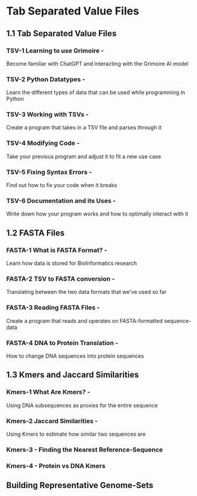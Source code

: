 # Tab Separated Value Files 

## 1.1 Tab Separated Value Files

### TSV-1 Learning to use Grimoire -
Become familiar with ChatGPT and interacting with the Grimoire AI model

### TSV-2 Python Datatypes -
Learn the different types of data that can be used while programming in Python

### TSV-3 Working with TSVs -
Create a program that takes in a TSV file and parses through it

### TSV-4 Modifying Code -
Take your previous program and adjust it to fit a new use case

### TSV-5 Fixing Syntax Errors -
Find out how to fix your code when it breaks

### TSV-6 Documentation and its Uses -
Write down how your program works and how to optimally interact with it 

## 1.2 FASTA Files

### FASTA-1 What is FASTA Format? -
Learn how data is stored for BioInformatics research

### FASTA-2 TSV to FASTA conversion -
Translating between the two data formats that we've used so far

### FASTA-3 Reading FASTA Files -
Create a program that reads and operates on FASTA-formatted sequence-data

### FASTA-4 DNA to Protein Translation -
How to change DNA sequences into protein sequences

## 1.3 Kmers and Jaccard Similarities

### Kmers-1 What Are Kmers? -
Using DNA subsequences as proxies for the entire sequence

### Kmers-2 Jaccard Similarities -
Using Kmers to estimate how similar two  sequences are

### Kmers-3 - Finding the Nearest Reference-Sequence

### Kmers-4 - Protein vs DNA Kmers

## Building Representative Genome-Sets
